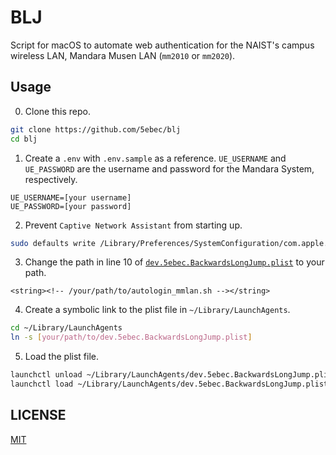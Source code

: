 # BLJ

Script for macOS to automate web authentication for the NAIST's campus wireless LAN, Mandara Musen LAN (`mm2010` or `mm2020`).

## Usage

0. Clone this repo.
```bash
git clone https://github.com/5ebec/blj
cd blj
```

1. Create a `.env` with `.env.sample` as a reference.
`UE_USERNAME` and `UE_PASSWORD` are the username and password for the Mandara System, respectively.
```txt:.env
UE_USERNAME=[your username]
UE_PASSWORD=[your password]
```

2. Prevent `Captive Network Assistant` from starting up.
```bash
sudo defaults write /Library/Preferences/SystemConfiguration/com.apple.captive.control Active -boolean false
```

3. Change the path in line 10 of [`dev.5ebec.BackwardsLongJump.plist`](./dev.5ebec.BackwardsLongJump.plist) to your path.
```xml:dev.5ebec.BackwardsLongJump.plist
<string><!-- /your/path/to/autologin_mmlan.sh --></string>
```

4. Create a symbolic link to the plist file in `~/Library/LaunchAgents`.
```bash
cd ~/Library/LaunchAgents
ln -s [your/path/to/dev.5ebec.BackwardsLongJump.plist]
```

5. Load the plist file.
```bash
launchctl unload ~/Library/LaunchAgents/dev.5ebec.BackwardsLongJump.plist
launchctl load ~/Library/LaunchAgents/dev.5ebec.BackwardsLongJump.plist
```

## LICENSE
[MIT](./LICENSE)
